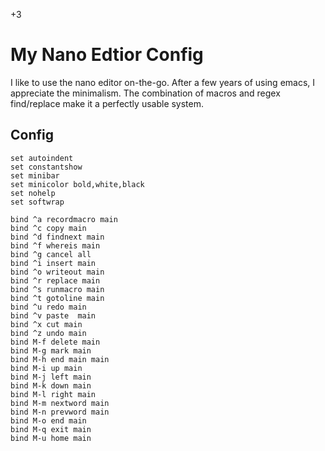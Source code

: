 +3

# My Nano Edtior Config

I like to use the nano editor on-the-go. After a few years of using emacs, I appreciate the minimalism. The combination of macros and regex find/replace make it a perfectly usable system.

## Config

```{r,nano,eval=FALSE, echo=TRUE}
set autoindent
set constantshow
set minibar
set minicolor bold,white,black
set nohelp 
set softwrap

bind ^a recordmacro main
bind ^c copy main
bind ^d findnext main
bind ^f whereis main
bind ^g cancel all
bind ^i insert main
bind ^o writeout main
bind ^r replace main
bind ^s runmacro main
bind ^t gotoline main
bind ^u redo main
bind ^v paste  main
bind ^x cut main
bind ^z undo main
bind M-f delete main
bind M-g mark main
bind M-h end main main
bind M-i up main
bind M-j left main
bind M-k down main
bind M-l right main
bind M-m nextword main
bind M-n prevword main
bind M-o end main
bind M-q exit main
bind M-u home main
```
